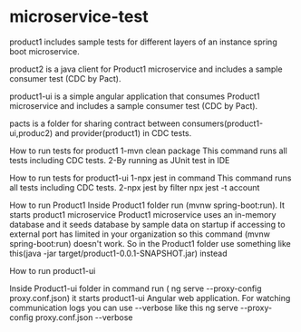 # microservice-test

product1 includes sample tests for different layers of an instance spring boot microservice.


product2 is a java client for Product1 microservice and includes a sample consumer test (CDC by Pact).


product1-ui is a simple angular application that consumes Product1 microservice and includes a sample consumer test (CDC by Pact).

pacts is a folder for sharing contract between consumers(product1-ui,produc2) and provider(product1) in CDC tests.

How to run tests for product1
1-mvn clean package 
This command runs all tests including CDC tests.
2-By running as JUnit test in IDE


How to run tests for product1-ui
1-npx jest in command
This command runs all tests including CDC tests.
2-npx jest by filter
npx jest -t account


How to run Product1
Inside Product1 folder run (mvnw spring-boot:run). It starts product1 microservice
Product1 microservice uses an in-memory database and it seeds database by sample data on startup
if accessing to external port has limited in your organization so this command (mvnw spring-boot:run) doesn't work. So in the Product1 folder use something like this(java -jar target/product1-0.0.1-SNAPSHOT.jar) instead

How to run product1-ui

Inside Product1-ui folder in command run (
ng serve --proxy-config proxy.conf.json) it starts product1-ui Angular web application.
For watching communication logs you can use --verbose like this
ng serve --proxy-config proxy.conf.json --verbose


